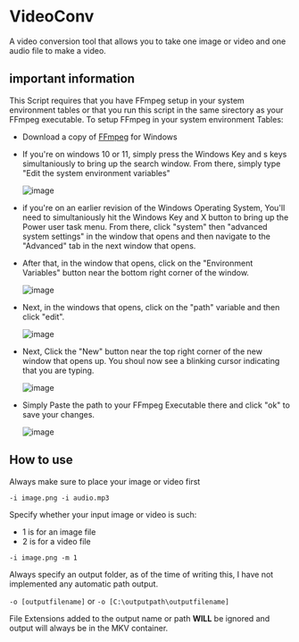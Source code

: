 # VideoConv
A video conversion tool that allows you to take one image or video and one audio file to make a video.
## important information
This Script requires that you have FFmpeg setup in your system environment tables or that you run this script in the same sirectory as your FFmpeg executable.
To setup FFmpeg in your system environment Tables:
* Download a copy of [FFmpeg](https://www.ffmpeg.org/download.html#build-windows) for Windows
* If you're on windows 10 or 11, simply press the Windows Key and s keys simultaniously to bring up the search window. From there, simply type "Edit the system environment variables" 
    
    ![image](https://user-images.githubusercontent.com/42657178/157209063-115067e7-4fa7-4647-a59f-a6a778855a9d.png)
   
* if you're on an earlier revision of the Windows Operating System, You'll need to simultaniously hit the Windows Key and X button to bring up the Power user task menu. From there, click "system" then "advanced system settings" in the window that opens and then navigate to the "Advanced" tab in the next window that opens.
* After that, in the window that opens, click on the "Environment Variables" button near the bottom right corner of the window.
    
    ![image](https://user-images.githubusercontent.com/42657178/157209462-47992666-552d-4c27-9090-abffb82c1340.png)

* Next, in the windows that opens, click on the "path" variable and then click "edit".

    ![image](https://user-images.githubusercontent.com/42657178/157210011-6f7faa90-15ad-4641-836e-cf8313a5ca78.png)

* Next, Click the "New" button near the top right corner of the new window that opens up. You shoul now see a blinking cursor indicating that you are typing.

    ![image](https://user-images.githubusercontent.com/42657178/157211692-7b15a1a9-2ab7-429e-b260-312cb88c8e4e.png)

* Simply Paste the path to your FFmpeg Executable there and click "ok" to save your changes.

    ![image](https://user-images.githubusercontent.com/42657178/157210209-35d66d71-4650-4e56-b2c6-4fe2d8f0b16c.png)

## How to use

Always make sure to place your image or video first

``-i image.png -i audio.mp3``

Specify whether your input image or video is such:

* 1 is for an image file
* 2 is for a video file

``-i image.png -m 1``

Always specify an output folder, as of the time of writing this, I have not implemented any automatic path output.

``-o [outputfilename]`` or ``-o [C:\outputpath\outputfilename]``

File Extensions added to the output name or path **WILL** be ignored and output will always be in the MKV container.